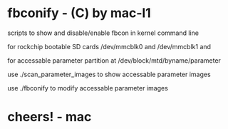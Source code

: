# fbconify - (C) by mac-l1

scripts to show and disable/enable fbcon in kernel command line 

for rockchip bootable SD cards /dev/mmcblk0 and /dev/mmcblk1 and 

for accessable parameter partition at /dev/block/mtd/byname/parameter


use ./scan_parameter_images to show accessable parameter images

use ./fbconify to modify accessable parameter images

# cheers! - mac
